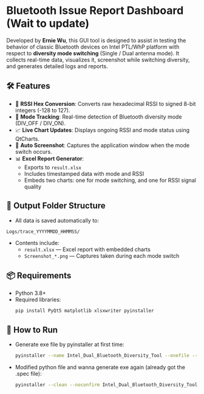 # Bluetooth Issue Report Dashboard (Wait to update)

Developed by **Ernie Wu**, this GUI tool is designed to assist in testing the behavior of classic Bluetooth devices on Intel PTL/WhP platform with respect to **diversity mode switching** (Single / Dual antenna mode). 
It collects real-time data, visualizes it, screenshot while switching diversity, and generates detailed logs and reports.

## 🛠 Features
- 📡 **RSSI Hex Conversion**: Converts raw hexadecimal RSSI to signed 8-bit integers (-128 to 127).
- 🔀 **Mode Tracking**: Real-time detection of Bluetooth diversity mode (DIV_OFF / DIV_ON).
- 📈 **Live Chart Updates**: Displays ongoing RSSI and mode status using QtCharts.
- 📸 **Auto Screenshot**: Captures the application window when the mode switch occurs.
- 📊 **Excel Report Generator**:
  - Exports to `result.xlsx`
  - Includes timestamped data with mode and RSSI
  - Embeds two charts: one for mode switching, and one for RSSI signal quality

## 📁 Output Folder Structure
- All data is saved automatically to:
```
Logs/trace_YYYYMMDD_HHMMSS/
```
- Contents include:
  - `result.xlsx` — Excel report with embedded charts
  - `Screenshot_*.png` — Captures taken during each mode switch

## 📦 Requirements
- Python 3.8+
- Required libraries:
  ```bash
  pip install PyQt5 matplotlib xlsxwriter pyinstaller
  ```

## 🚀 How to Run
- Generate exe file by pyinstaller at first time:
  ```bash
  pyinstaller --name Intel_Dual_Bluetooth_Diversity_Tool --onefile --windowed --icon=./assets/images/intel_logo.ico Intel_Dual_Bluetooth_Diversity_Tool.py
  ```
- Modified python file and wanna generate exe again (already got the .spec file):
  ```bash
  pyinstaller --clean --noconfirm Intel_Dual_Bluetooth_Diversity_Tool.spec
  ```
